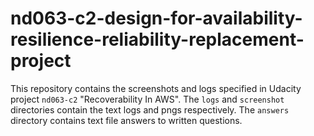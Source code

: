 # nd063-c2-design-for-availability-resilience-reliability-replacement-project

This repository contains the screenshots and logs specified in Udacity project 
`nd063-c2` "Recoverability In AWS". The `logs` and `screenshot` directories 
contain the text logs and pngs respectively. The `answers` directory contains 
text file answers to written questions.
